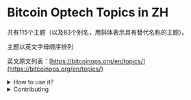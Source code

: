 # Bitcoin Optech Topics in ZH

共有115个主题（以及83个别名，用斜体表示具有替代名称的主题）。

主题以英文字母顺序排列

英文原文列表：[https://bitcoinops.org/en/topics/](https://bitcoinops.org/en/topics/)

<details>

<summary>How to use it?</summary>

This space is designed to be read linearly, so start with our Vision, Mission & Focus and work down from there! We recommend reading everything through in one sitting and then revisiting and re-reading if you need to.

</details>

<details>

<summary>Contributing</summary>

If you want to contribute changes, start a new change request and submit it for review. The People team will review it soon after.

</details>
